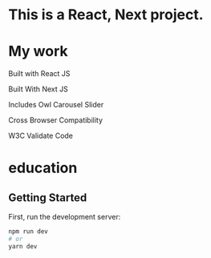 # This is a React, Next project.

# My work

Built with React JS

Built With Next JS

Includes Owl Carousel Slider

Cross Browser Compatibility

W3C Validate Code

# education

## Getting Started

First, run the development server:

```bash
npm run dev
# or
yarn dev
```

<img src="public/assets/preview/main.png" alt="" style="max-width: 100%;">

<img src="public/assets/preview/main1.png" alt="" style="max-width: 100%;">